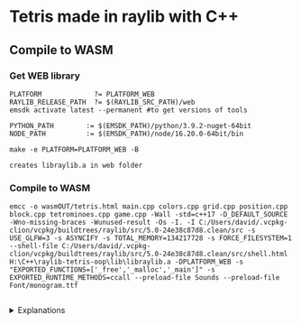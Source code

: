 # Tetris made in raylib with C++

## Compile to WASM

### Get WEB library

```shell
PLATFORM             ?= PLATFORM_WEB
RAYLIB_RELEASE_PATH  ?= $(RAYLIB_SRC_PATH)/web
emsdk activate latest --permanent #to get versions of tools

PYTHON_PATH        := $(EMSDK_PATH)/python/3.9.2-nuget-64bit
NODE_PATH          := $(EMSDK_PATH)/node/16.20.0-64bit/bin

make -e PLATFORM=PLATFORM_WEB -B

creates libraylib.a in web folder
```

### Compile to WASM

```shell
emcc -o wasmOUT/tetris.html main.cpp colors.cpp grid.cpp position.cpp block.cpp tetrominoes.cpp game.cpp -Wall -std=c++17 -D_DEFAULT_SOURCE -Wno-missing-braces -Wunused-result -Os -I. -I C:/Users/david/.vcpkg-clion/vcpkg/buildtrees/raylib/src/5.0-24e38c87d8.clean/src -s USE_GLFW=3 -s ASYNCIFY -s TOTAL_MEMORY=134217728 -s FORCE_FILESYSTEM=1 --shell-file C:/Users/david/.vcpkg-clion/vcpkg/buildtrees/raylib/src/5.0-24e38c87d8.clean/src/shell.html H:\C++\raylib-tetris-oop\lib\libraylib.a -DPLATFORM_WEB -s "EXPORTED_FUNCTIONS=['_free','_malloc','_main']" -s EXPORTED_RUNTIME_METHODS=ccall --preload-file Sounds --preload-file Font/monogram.ttf


```

<details>
  <summary>Explanations</summary>

| **Command**                                           | **Explanation**                                                                                                        |
|-------------------------------------------------------|------------------------------------------------------------------------------------------------------------------------|
| `emcc`                                                | The Emscripten compiler                                                                                                |
| `-o tetris.html`                                      | Outputs html                                                                                                           |
| `main.cpp ...`                                        | The C++ source files to be compiled.                                                                                   |
| `-Wall`                                               | Enables all compiler's warning messages.                                                                               |
| `-std=c++17`                                          | Sets the C++ standard to C++17.                                                                                        |
| `-D_DEFAULT_SOURCE`                                   | Defines the `_DEFAULT_SOURCE` macro, used for feature test macros or other purposes in the code.                       |
| `-Wno-missing-braces`                                 | Disables warnings about missing braces in initialization lists.                                                        |
| `-Wunused-result`                                     | Warns if a result from a function call is unused.                                                                      |
| `-Os`                                                 | Optimizes the code for size.                                                                                           |
| `-I.`                                                 | Adds the current directory (.) to the list of directories to be searched for header files.                             |
| `-s USE_GLFW=3`                                       | Tells Emscripten to use GLFW version 3, an open-source library for creating windows, contexts, and handling input.     |
| `-s ASYNCIFY`                                         | Enables asyncify, allowing for asynchronous functions in the compiled WebAssembly code.                                |
| `-s TOTAL_MEMORY=67108864`                            | Sets the total memory size for the WebAssembly module to 64MB.                                                         |
| `-s FORCE_FILESYSTEM=1`                               | Ensures that Emscripten's filesystem support is included.                                                              |
| `--shell-file /src/shell.html`                        | Uses the specified shell HTML file as a template for the output HTML file.                                             |
| `/web/libraylib.a`                                    | Links the `libraylib.a` library file.                                                                                  |
| `-DPLATFORM_WEB`                                      | Defines the `PLATFORM_WEB` macro, to compile specifically to web platform.                                             |
| `-s "EXPORTED_FUNCTIONS=['_free','_malloc','_main']"` | Exports the specified functions (`_free`, `_malloc`, `_main`) from the WebAssembly module for calling from JavaScript. |
| `-s EXPORTED_RUNTIME_METHODS=ccall`                   | Exports the `ccall` method, allowing C functions to be called from JavaScript.                                         |

</details>
